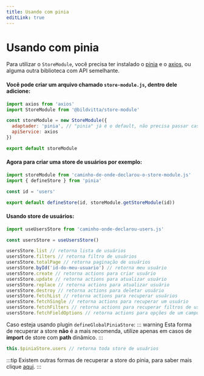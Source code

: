 ```yaml
---
title: Usando com pinia
editLink: true
---
```


# Usando com pinia

Para utilizar o `StoreModule`, você precisa ter instalado o [pinia](https://pinia.vuejs.org/getting-started.html) e o [axios](https://axios-http.com/ptbr/docs/intro), ou alguma outra biblioteca com API semelhante.

#### Você pode criar um arquivo chamado `store-module.js`, dentro dele adicione:

```js
import axios from 'axios'
import StoreModule from '@bildvitta/store-module'

const storeModule = new StoreModule({
  adaptader: 'pinia', // "pinia" já é o default, não precisa passar caso deseje
  apiService: axios
})

export default storeModule
```

#### Agora para criar uma store de usuários por exemplo:

```js
import storeModule from 'caminho-de-onde-declarou-o-store-module.js'
import { defineStore } from 'pinia'

const id = 'users'

export default defineStore(id, storeModule.getStoreModule(id))
```

#### Usando store de usuários:

```js
import useUsersStore from 'caminho-onde-declarou-users.js'

const usersStore = useUsersStore()

usersStore.list // retorna lista de usuários
usersStore.filters // retorna filtro de usuários
usersStore.totalPage // retorna paginação de usuários
usersStore.byId('id-do-meu-usuario') // retorna meu usuário
usersStore.create // retorna actions para criar usuário
usersStore.update // retorna actions para atualizar usuário
usersStore.replace // retorna actions para atualizar usuário
usersStore.destroy // retorna actions para deletar usuário
usersStore.fetchList // retorna actions para recuperar usuários
usersStore.fetchSingle // retorna actions para recuperar um usuário
usersStore.fetchFilters // retorna actions para recuperar filtros de usuários
usersStore.fetchFieldOptions // retorna actions para opções de um campo de usuários
```

Caso esteja usando plugin `defineGlobalPiniaStore`:
::: warning
Esta forma de recuperar a store **não** é a mais recomenda, utilize apenas em casos de **import** de store com **path** dinâmico.
:::

```js
this.$piniaStore.users // retorna toda store de usuários
```

:::tip
Existem outras formas de recuperar a store do pinia, para saber mais clique [aqui](https://pinia.vuejs.org/getting-started.html).
:::